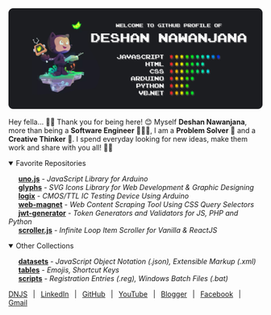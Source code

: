 <img src="./profile/dist/cover.svg">

Hey fella... 👋😃 Thank you for being here! 😊 Myself **Deshan Nawanjana**, more than being a **Software Engineer** 👨🏻‍💻, I am a **Problem Solver** 💭 and a **Creative Thinker** 🌟. I spend everyday looking for new ideas, make them work and share with you all! 🎉🎊

<details open>
<summary>Favorite Repositories</summary>

&nbsp;&nbsp;&nbsp;&nbsp;&nbsp;[**uno.js**](https://github.com/deshan-nawanjana/uno.js) - *JavaScript Library for Arduino*<br>
&nbsp;&nbsp;&nbsp;&nbsp;&nbsp;[**glyphs**](https://github.com/deshan-nawanjana/glyphs) - *SVG Icons Library for Web Development & Graphic Designing*<br>
&nbsp;&nbsp;&nbsp;&nbsp;&nbsp;[**logix**](https://github.com/deshan-nawanjana/logix) - *CMOS/TTL IC Testing Device Using Arduino*<br>
&nbsp;&nbsp;&nbsp;&nbsp;&nbsp;[**web-magnet**](https://github.com/deshan-nawanjana/web-magnet) - *Web Content Scraping Tool Using CSS Query Selectors*<br>
&nbsp;&nbsp;&nbsp;&nbsp;&nbsp;[**jwt-generator**](https://github.com/deshan-nawanjana/jwt-generator) - *Token Generators and Validators for JS, PHP and Python*<br>
&nbsp;&nbsp;&nbsp;&nbsp;&nbsp;[**scroller.js**](https://github.com/deshan-nawanjana/scroller.js) - *Infinite Loop Item Scroller for Vanilla & ReactJS*<br>

</details>

<details open>
<summary>Other Collections</summary>

&nbsp;&nbsp;&nbsp;&nbsp;&nbsp;[**datasets**](https://github.com/deshan-nawanjana/deshan-nawanjana.github.io/tree/main/datasets) - *JavaScript Object Notation (.json), Extensible Markup (.xml)*<br>
&nbsp;&nbsp;&nbsp;&nbsp;&nbsp;[**tables**](https://github.com/deshan-nawanjana/deshan-nawanjana/tree/main/tables) - *Emojis, Shortcut Keys*<br>
&nbsp;&nbsp;&nbsp;&nbsp;&nbsp;[**scripts**](https://github.com/deshan-nawanjana/deshan-nawanjana/tree/main/scripts) - *Registration Entries (.reg), Windows Batch Files (.bat)*<br>

</details>

[DNJS](https://dnjs.info/)
&ensp;|&ensp;
[LinkedIn](https://www.linkedin.com/in/deshan-nawanjana/)
&ensp;|&ensp;
[GitHub](https://github.com/deshan-nawanjana)
&ensp;|&ensp;
[YouTube](https://www.youtube.com/channel/UCfqOF8_UTa6LhaujoFETqlQ)
&ensp;|&ensp;
[Blogger](https://dn-w.blogspot.com/)
&ensp;|&ensp;
[Facebook](https://www.facebook.com/mr.dnjs)
&ensp;|&ensp;
[Gmail](mailto:deshan.uok@gmail.com)